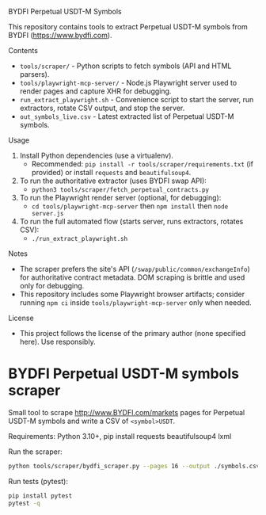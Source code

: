 BYDFI Perpetual USDT-M Symbols

This repository contains tools to extract Perpetual USDT-M symbols from BYDFI (https://www.bydfi.com).

Contents
- `tools/scraper/` - Python scripts to fetch symbols (API and HTML parsers).
- `tools/playwright-mcp-server/` - Node.js Playwright server used to render pages and capture XHR for debugging.
- `run_extract_playwright.sh` - Convenience script to start the server, run extractors, rotate CSV output, and stop the server.
- `out_symbols_live.csv` - Latest extracted list of Perpetual USDT-M symbols.

Usage
1. Install Python dependencies (use a virtualenv).
   - Recommended: `pip install -r tools/scraper/requirements.txt` (if provided) or install `requests` and `beautifulsoup4`.
2. To run the authoritative extractor (uses BYDFI swap API):
   - `python3 tools/scraper/fetch_perpetual_contracts.py`
3. To run the Playwright render server (optional, for debugging):
   - `cd tools/playwright-mcp-server` then `npm install` then `node server.js`
4. To run the full automated flow (starts server, runs extractors, rotates CSV):
   - `./run_extract_playwright.sh`

Notes
- The scraper prefers the site's API (`/swap/public/common/exchangeInfo`) for authoritative contract metadata. DOM scraping is brittle and used only for debugging.
- This repository includes some Playwright browser artifacts; consider running `npm ci` inside `tools/playwright-mcp-server` only when needed.

License
- This project follows the license of the primary author (none specified here). Use responsibly.
# BYDFI Perpetual USDT-M symbols scraper

Small tool to scrape http://www.BYDFI.com/markets pages for Perpetual USDT-M symbols and write a CSV of `<symbol>USDT`.

Requirements: Python 3.10+, pip install requests beautifulsoup4 lxml

Run the scraper:

```bash
python tools/scraper/bydfi_scraper.py --pages 16 --output ./symbols.csv
```

Run tests (pytest):

```bash
pip install pytest
pytest -q
```
